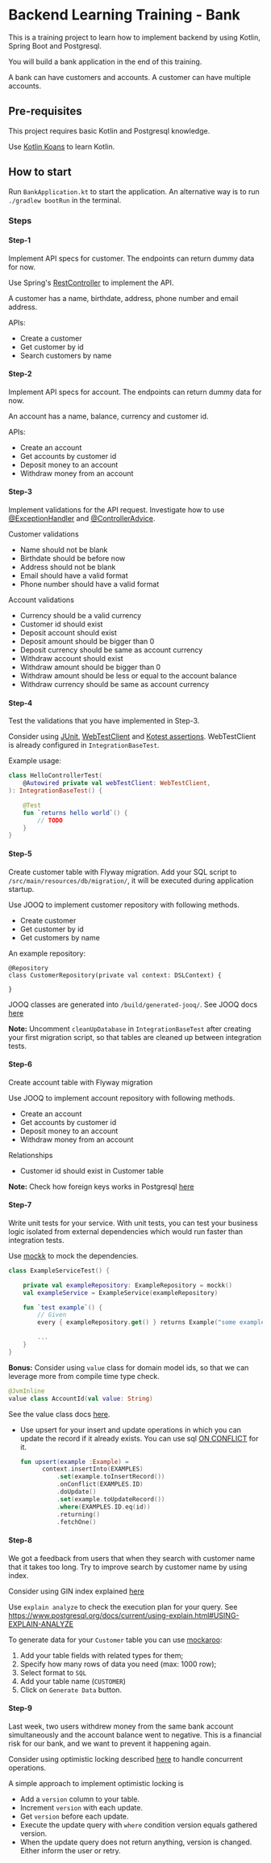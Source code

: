 # Backend Learning Training - Bank

This is a training project to learn how to implement backend by using Kotlin, Spring Boot and Postgresql.

You will build a bank application in the end of this training.

A bank can have customers and accounts. A customer can have multiple accounts.

## Pre-requisites

This project requires basic Kotlin and Postgresql knowledge.

Use [Kotlin Koans](https://kotlinlang.org/docs/koans.html) to learn Kotlin.

## How to start

Run `BankApplication.kt` to start the application.
An alternative way is to run `./gradlew bootRun` in the terminal.

### Steps

#### Step-1

Implement API specs for customer. The endpoints can return dummy data for now.

Use Spring's [RestController](https://spring.io/guides/gs/rest-service/) to implement the API.

A customer has a name, birthdate, address, phone number and email address.

APIs:
- Create a customer
- Get customer by id
- Search customers by name

#### Step-2

Implement API specs for account. The endpoints can return dummy data for now.

An account has a name, balance, currency and customer id.

APIs:
- Create an account
- Get accounts by customer id
- Deposit money to an account
- Withdraw money from an account

#### Step-3

Implement validations for the API request. Investigate how to use [@ExceptionHandler](https://spring.io/blog/2013/11/01/exception-handling-in-spring-mvc/#using-exceptionhandler)
and [@ControllerAdvice](https://spring.io/blog/2013/11/01/exception-handling-in-spring-mvc/#using-controlleradvice-classes).

Customer validations
- Name should not be blank
- Birthdate should be before now
- Address should not be blank
- Email should have a valid format
- Phone number should have a valid format

Account validations
- Currency should be a valid currency
- Customer id should exist
- Deposit account should exist
- Deposit amount should be bigger than 0
- Deposit currency should be same as account currency
- Withdraw account should exist
- Withdraw amount should be bigger than 0
- Withdraw amount should be less or equal to the account balance
- Withdraw currency should be same as account currency

#### Step-4

Test the validations that you have implemented in Step-3.

Consider using [JUnit](https://junit.org/junit5/docs/current/user-guide/#writing-tests), [WebTestClient](https://docs.spring.io/spring-framework/reference/testing/webtestclient.html#webtestclient-tests)
and [Kotest assertions](https://kotest.io/docs/assertions/assertions.html).
WebTestClient is already configured in `IntegrationBaseTest`.

Example usage:
```kotlin
class HelloControllerTest(
    @Autowired private val webTestClient: WebTestClient,
): IntegrationBaseTest() {

    @Test
    fun `returns hello world`() {
        // TODO
    }
}
```
#### Step-5

Create customer table with Flyway migration.
Add your SQL script to `/src/main/resources/db/migration/`, it will be executed during application startup.

Use JOOQ to implement customer repository with following methods.
- Create customer
- Get customer by id
- Get customers by name

An example repository:
```
@Repository
class CustomerRepository(private val context: DSLContext) {

}
```

JOOQ classes are generated into `/build/generated-jooq/`.
See JOOQ docs [here](https://www.jooq.org/doc/latest/manual/getting-started/jooq-and-kotlin/)

**Note:** Uncomment `cleanUpDatabase` in `IntegrationBaseTest` after creating your first migration script, so that tables are cleaned up between integration tests.

#### Step-6

Create account table with Flyway migration

Use JOOQ to implement account repository with following methods.

- Create an account
- Get accounts by customer id
- Deposit money to an account
- Withdraw money from an account

Relationships
- Customer id should exist in Customer table

**Note:** Check how foreign keys works in Postgresql [here](https://www.postgresql.org/docs/current/tutorial-fk.html)

#### Step-7

Write unit tests for your service. With unit tests, you can test your business logic isolated from external dependencies which would run faster than integration tests.

Use [mockk](https://mockk.io/) to mock the dependencies.


```kotlin
class ExampleServiceTest() {

    private val exampleRepository: ExampleRepository = mockk()
    val exampleService = ExampleService(exampleRepository)

    fun `test example`() {
        // Given
        every { exampleRepository.get() } returns Example("some example")

        ...
    }
}
```

**Bonus:** Consider using `value` class for domain model ids, so that we can leverage more from compile time type check.
```kotlin
@JvmInline
value class AccountId(val value: String)
```
See the value class docs [here](https://kotlinlang.org/docs/inline-classes.html).

- Use upsert for your insert and update operations in which you can update the record if it already exists.
  You can use sql [ON CONFLICT](https://www.postgresql.org/docs/current/sql-insert.html) for it.
  ```kotlin
  fun upsert(example :Example) =
        context.insertInto(EXAMPLES)
            .set(example.toInsertRecord())
            .onConflict(EXAMPLES.ID)
            .doUpdate()
            .set(example.toUpdateRecord())
            .where(EXAMPLES.ID.eq(id))
            .returning()
            .fetchOne()
  ```

#### Step-8

We got a feedback from users that when they search with customer name that it takes too long.
Try to improve search by customer name by using index.

Consider using GIN index explained [here](https://www.postgresql.org/docs/9.1/textsearch-indexes.html)

Use `explain analyze` to check the execution plan for your query.
See https://www.postgresql.org/docs/current/using-explain.html#USING-EXPLAIN-ANALYZE

To generate data for your `Customer` table you can use [mockaroo](https://www.mockaroo.com/):
1. Add your table fields with related types for them;
2. Specify how many rows of data you need (max: 1000 row);
3. Select format to `SQL`
4. Add your table name (`CUSTOMER`)
5. Click on `Generate Data` button.


#### Step-9

Last week, two users withdrew money from the same bank account simultaneously and the account balance went to negative.
This is a financial risk for our bank, and we want to prevent it happening again.

Consider using optimistic locking described [here](https://en.wikipedia.org/wiki/Optimistic_concurrency_control) to handle concurrent operations.

A simple approach to implement optimistic locking is
- Add a `version` column to your table.
- Increment `version` with each update.
- Get `version` before each update.
- Execute the update query with `where` condition version equals gathered version.
- When the update query does not return anything, version is changed. Either inform the user or retry.